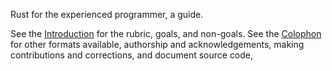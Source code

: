 [comment]: # ( Copyright 2021-2022 Ian Jackson and contributors  )
[comment]: # ( SPDX-License-Identifier: MIT                 )
[comment]: # ( There is NO WARRANTY.                        )

Rust for the experienced programmer, a guide.

See the [Introduction](intro.md) for
the rubric, goals, and non-goals.
See the [Colophon](colophon.md) for
other formats available,
authorship and acknowledgements,
making contributions and corrections,
and document source code,
